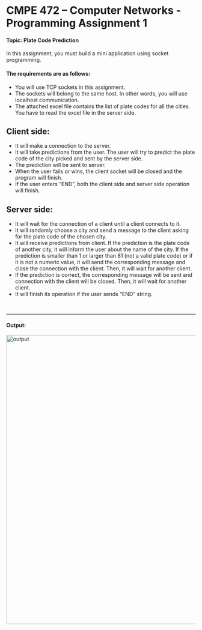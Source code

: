 # CMPE 472 – Computer Networks - Programming Assignment 1

#### Topic: Plate Code Prediction
In this assignment, you must build a mini application using socket programming.

#### The requirements are as follows:
- You will use TCP sockets in this assignment.
- The sockets will belong to the same host. In other words, you will use localhost communication.
- The attached excel file contains the list of plate codes for all the cities. You have to read the excel file in the server side.

## Client side:
- It will make a connection to the server.
- It will take predictions from the user. The user will try to predict the plate code of the city picked and sent by the server side.
- The prediction will be sent to server.
- When the user fails or wins, the client socket will be closed and the program will finish.
- If the user enters “END”, both the client side and server side operation will finish.
## Server side:
- It will wait for the connection of a client until a client connects to it.
- It will randomly choose a city and send a message to the client asking for the plate code of the chosen city.
- It will receive predictions from client. If the prediction is the plate code of another city, it will inform the user about the name of the city. If the prediction is smaller than 1 or larger than 81 (not a valid plate code) or if it is not a numeric value, it will send the corresponding message and close the connection with the client. Then, it will wait for another client.
- If the prediction is correct, the corresponding message will be sent and connection with the client will be closed. Then, it will wait for another client.
- It will finish its operation if the user sends “END” string.

<br> 

*** 

#### Output:
<img width="770" alt="output" src="https://github.com/user-attachments/assets/722feb39-fc75-4aae-8c5e-8d549dd487ac">

